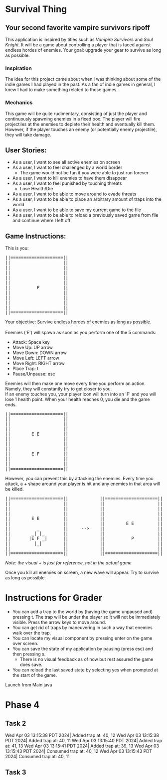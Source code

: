 # Survival Thing

## Your second favorite vampire survivors ripoff

This application is inspired by titles such as *Vampire Survivors* and *Soul Knight*.
It will be a game about controlling a player that is faced against endless hordes of enemies.
Your goal: upgrade your gear to survive as long as possible.

### Inspiration
The idea for this project came about when I was thinking about
some of the indie games I had played in the past. As a fan of indie
games in general, I knew I had to make something related to those games.

### Mechanics
This game will be quite rudimentary, consisting of just the player and
continuously spawning enemies in a fixed box. The player will fire projectiles
at the enemies to deplete their health and eventually kill them. However, if the
player touches an enemy (or potentially enemy projectile), they will take damage.


## User Stories:

- As a user, I want to see all active enemies on screen
- As a user, I want to feel challenged by a world border
  - The game would not be fun if you were able to just run forever
- As a user, I want to kill enemies to have them disappear
- As a user, I want to feel punished by touching threats
  - Lose Health/Die
- As a user, I want to be able to move around to evade threats
- As a user, I want to be able to place an arbitrary amount of traps into the world
- As a user, I want to be able to save my current game to the file
- As a user, I want to be able to reload a previously saved game from file and continue where I left off

## Game Instructions:

This is you: <br>
<pre>
||====================||
||                    ||
||                    ||
||                    ||
||                    ||
||                    ||
||          P         ||
||                    ||
||                    ||
||                    ||
||                    ||
||====================||
</pre>

Your objective: Survive endless hordes of enemies as long as possible.<br>
</br>
Enemies ('E') will spawn as soon as you perform one of the 5 commands:
- Attack: Space key
- Move Up: UP arrow
- Move Down: DOWN arrow
- Move Left: LEFT arrow
- Move Right: RIGHT arrow
- Place Trap: t
- Pause/Unpause: esc

Enemies will then make one move every time you perform an action. Namely, they will constantly
try to get closer to you. <br>
If an enemy touches you, your player icon will turn into an 'F' and you will lose
1 health point. When your health reaches 0, you die and the game ends.
<pre>
||====================||
||                    ||
||                    ||
||                    ||
||        E E         ||
||                    ||
||                    ||
||                    ||
||        E F         ||
||                    ||
||                    ||
||====================||
</pre>

However, you can prevent this by attacking the enemies. Every time you attack,
a + shape around your player is hit and any enemies in that area will be killed.

<pre>
||====================||            ||====================||
||                    ||            ||                    ||
||                    ||            ||                    ||
||                    ||            ||                    ||
||        E E         ||            ||                    ||
||                    ||            ||        E E         ||
||          _         ||     -->    ||                    ||
||        _| |_       ||            ||                    ||
||       |E F _|      ||            ||          P         ||
||         |_|        ||            ||                    ||
||                    ||            ||                    ||
||====================||            ||====================||
</pre>
*Note: the visual + is just for reference, not in the actual game*

Once you kill all enemies on screen, a new wave will appear. Try to survive
as long as possible.

# Instructions for Grader

- You can add a trap to the world by (having the game unpaused and) pressing t. The trap will be under the player
so it will not be immediately visible. Press the arrow keys to move around.
- You can get rid of traps by maneuvering in such a way that enemies walk over the trap.
- You can locate my visual component by pressing enter on the game over screen.
- You can save the state of my application by pausing (press esc) and then pressing s.
  - There is no visual feedback as of now but rest assured the game does save.
- You can reload the last saved state by selecting yes when prompted at the start of the game.

Launch from Main.java

# Phase 4
## Task 2
Wed Apr 03 13:15:38 PDT 2024| Added trap at: 40, 12
Wed Apr 03 13:15:38 PDT 2024| Added trap at: 40, 11
Wed Apr 03 13:15:40 PDT 2024| Added trap at: 41, 13
Wed Apr 03 13:15:41 PDT 2024| Added trap at: 39, 13
Wed Apr 03 13:15:43 PDT 2024| Consumed trap at: 40, 12
Wed Apr 03 13:15:43 PDT 2024| Consumed trap at: 40, 11

## Task 3